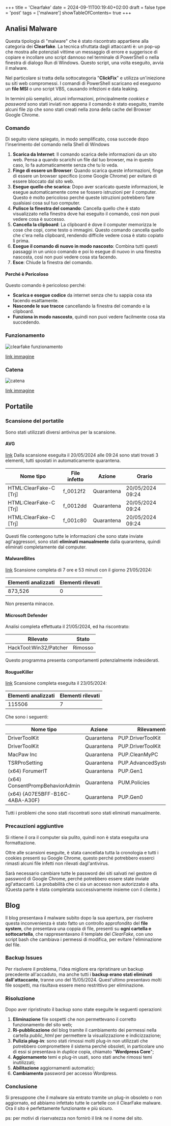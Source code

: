 +++
title = 'Clearfake'
date = 2024-09-11T00:19:40+02:00
draft = false
type = 'post'
tags = ['malware']
showTableOfContents= true
+++

## Analisi Malware
Questa tipologia di "malware" che è stato riscontrato appartiene alla categoria dei **Clearfake**.
La tecnica sfruttata dagli attaccanti è: un pop-up che mostra alle potenziali vittime un messaggio di errore e suggerisce di copiare e incollare uno script dannoso nel terminale di PowerShell o nella finestra di dialogo Run di Windows. Questo script, una volta eseguito, avvia il malware.

Nel particolare si tratta della sottocategoria "**ClickFix**" e utilizza un'iniezione su siti web compromessi. I comandi di PowerShell scaricano ed eseguono un **file MSI** o uno script VBS, causando infezioni e data leaking.

In termini più semplici, alcuni informazioni, principalmente *cookies e password* sono stati inviati non appena il comando è stato eseguito, tramite alcuni file zip che sono stati creati nella zona della cache del Browser Google Chrome.
### Comando
Di seguito viene spiegato, in modo semplificato, cosa succede dopo l'inserimento del comando nella Shell di Windows
1. **Scarica da Internet**: Il comando scarica delle informazioni da un sito web. Pensa a quando scarichi un file dal tuo browser, ma in questo caso, lo fa automaticamente senza che tu lo veda.
2. **Finge di essere un Browser**: Quando scarica queste informazioni, finge di essere un browser specifico (come Google Chrome) per evitare di essere bloccato dal sito web.
3. **Esegue quello che scarica**: Dopo aver scaricato queste informazioni, le esegue automaticamente come se fossero istruzioni per il computer. Questo è molto pericoloso perché queste istruzioni potrebbero fare qualsiasi cosa sul tuo computer.
4. **Pulisce la finestra del comando**: Cancella quello che è stato visualizzato nella finestra dove hai eseguito il comando, così non puoi vedere cosa è successo.
5. **Cancella la clipboard**: La clipboard è dove il computer memorizza le cose che copi, come testo o immagini. Questo comando cancella quello che c'era nella clipboard, rendendo difficile vedere cosa è stato copiato lì prima.
6. **Esegue il comando di nuovo in modo nascosto**: Combina tutti questi passaggi in un unico comando e poi lo esegue di nuovo in una finestra nascosta, così non puoi vedere cosa sta facendo.
7. **Esce**: Chiude la finestra del comando.
#### Perché è Pericoloso
Questo comando è pericoloso perché:
- **Scarica e esegue codice** da internet senza che tu sappia cosa sta facendo esattamente.
- **Nasconde le sue tracce** cancellando la finestra del comando e la clipboard.
- **Funziona in modo nascosto**, quindi non puoi vedere facilmente cosa sta succedendo.
### Funzionamento
![clearfake funzionamento](/images/clearfake/clearfake_funzionamento.jpg "ClearFake funzionamento")

[link immagine](https://www.bridewell.com/insights/blogs/detail/clearfake-campaign)
### Catena
![catena](/images/clearfake/chain.jpg "Catena")

[link immagine](https://www.securityopenlab.it/news/3793/errori-del-browser-no-e-un-attacco-malware.html)
## Portatile
### Scansione del portatile
Sono stati utilizzati diversi antivirus per la scansione.
#### AVG
[link](https://www.avg.com/it-it/homepage#pc)
Dalla scansione eseguita il 20/05/2024 alle 09:24 sono stati trovati 3 elementi, tutti spostati in automaticamente quarantena.

| Nome tipo               | File infetto | Azione     | Orario           |
| ----------------------- | ------------ | ---------- | ---------------- |
| HTML:ClearFake-C \[Trj] | f_0012f2     | Quarantena | 20/05/2024 09:24 |
| HTML:ClearFake-C \[Trj] | f_0012dd     | Quarantena | 20/05/2024 09:24 |
| HTML:ClearFake-C \[Trj] | f_001c80     | Quarantena | 20/05/2024 09:24 |

Questi file contengono tutte le informazioni che sono state inviate agl'aggressori, sono stati **eliminati manualmente** dalla quarantena, quindi eliminati completamente dal computer.
#### MalwareBites
[link](https://it.malwarebytes.com/)
Scansione completa di 7 ore e 53 minuti con il giorno 21/05/2024:

| Elementi analizzati | Elementi rilevati |
| ------------------- | ----------------- |
| 873,526             | 0                 |

Non presenta minacce.
#### Microsoft Defender
Analisi completa effettuata il 21/05/2024, ed ha riscontrato:

| Rilevato               | Stato   |
| ---------------------- | ------- |
| HackTool:Win32/Patcher | Rimosso |

Questo programma presenta comportamenti potenzialmente indesiderati.
#### RougueKiller
[link](https://www.adlice.com/roguekiller/)
Scansione completa eseguita il 23/05/2024:

| Elementi analizzati | Elementi rilevati |
| ------------------- | ----------------- |
| 115506              | 7                 |

Che sono i seguenti:

| Nome tipo                       | Azione     | Rilevamento              |
| ------------------------------- | ---------- | ------------------------ |
| DriverToolKit                   | Quarantena | PUP.DriverToolKit        |
| DriverToolKit                   | Quarantena | PUP.DriverToolKit        |
| MacPaw Inc                      | Quarantena | PUP.CleanMyPC            |
| TSRProSetting                   | Quarantena | PUP.AdvancedSystemRepair |
| (x64) ForumerlT                 | Quarantena | PUP.Gen1                 |
| (x64) ConsentPrompBehaviorAdmin | Quarantena | PUM.Policies             |
| (x64) {A07E5BFF-B16C-4ABA-A30F} | Quarantena | PUP.Gen0                 |

Tutti i problemi che sono stati riscontrati sono stati eliminati manualmente.
### Precauzioni aggiuntive
Si ritiene il ora il computer sia pulito, quindi non è stata eseguita una formattazione.

Oltre alle scansioni eseguite, è stata cancellata tutta la cronologia e tutti i cookies presenti su Google Chrome, questo perché potrebbero esserci rimasti alcuni file infetti non rilevati dagl'antivirus.

Sarà necessario cambiare tutte le password dei siti salvati nel gestore di password di Google Chrome, perché potrebbero essere state inviate agl'attaccanti. La probabilità che ci sia un accesso non autorizzato è alta. (Questa parte è stata completata successivamente insieme con il cliente.)
## Blog
Il blog presentava il malware subito dopo la sua apertura, per risolvere questa inconvenienza è stato fatto un controllo approfondito del **file system**, che presentava una coppia di file, presenti su **ogni cartella e sottocartella**, che rappresentavano il template del *ClearFake*, con uno script bash che cambiava i permessi di modifica, per evitare l'eliminazione del file.
### Backup Issues
Per risolvere il problema, l'idea migliore era ripristinare un backup precedente all'accaduto, ma anche tutti i **backup erano stati eliminati dall'attaccante**, tranne uno del 15/05/2024.
Quest'ultimo presentavo molti file sospetti, ma risultava essere meno restrittivo per eliminazione.
### Risoluzione
Dopo aver ripristinato il backup sono state eseguite le seguenti operazioni:
1. **Eliminazione** file sospetti che non permettevano il corretto funzionamento del sito web;
2. **Ri-pubblicazione** del blog tramite il cambiamento dei permessi nella cartella *public_html* per permettere la visualizzazione e indicizzazione;
3. **Pulizia plug-in**: sono stati rimossi molti plug-in non utilizzati che potrebbero compromettere il sistema perché obsoleti, in particolare uno di essi si presentava in *duplice* copia, chiamato "**Wordpress Core**";
4. **Aggiornamento** temi e plug-in usati, sono stati anche rimossi temi inutilizzati;
5. **Abilitazione** aggiornamenti automatici;
6. **Cambiamento** password per accesso Wordpress.
### Conclusione
Si presuppone che il malware sia entrato tramite un plug-in obsoleto o non aggiornato, ed abbiamo infettato tutte le cartelle con il ClearFake malware.
Ora il sito è perfettamente funzionante e più sicuro.

ps: per motivi di riservatezza non fornirò il link ne il nome del sito.
